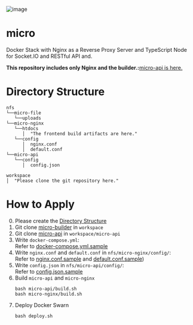 ![image](https://github.com/kimhyunsoon/micro-builder/assets/60641694/53ca8710-58da-4b68-9077-a52970b87f61)

# micro
Docker Stack with Nginx as a Reverse Proxy Server and TypeScript Node for Socket.IO and RESTful API and.

**This repository includes only Nginx and the builder.:**[micro-api is here.](https://github.com/kimhyunsoon/micro-api)  

# Directory Structure
```
nfs
└──micro-file
   └──uploads
└──micro-nginx
   └──htdocs
      │  "The frontend build artifacts are here."
   └──config
      │  nginx.conf
      │  default.conf
└──micro-api
   └──config
      │  config.json

workspace
│  "Please clone the git repository here."
```

# How to Apply
0. Please create the [Directory Structure](#directory-structure)
1. Git clone [micro-builder](https://github.com/kimhyunsoon/micro-builder) in `workspace`
2. Git clone [micro-api](https://github.com/kimhyunsoon/micro-api) in `workspace/micro-api`
3. Write `docker-compose.yml`:  
   Refer to [docker-compose.yml.sample](https://github.com/kimhyunsoon/micro-builder/blob/main/docker-compose.yml.sample)
4. Write `nginx.conf` and `default.conf` in `nfs/micro-nginx/config/`:  
   Refer to [nginx.conf.sample](https://github.com/kimhyunsoon/micro-builder/blob/main/nginx.conf.sample) and [default.conf.sample](https://github.com/kimhyunsoon/micro-builder/blob/main/default.conf.sample))
5. Write `config.json` in `nfs/micro-api/config/`:  
   Refer to [config.json.sample](https://github.com/kimhyunsoon/micro-api/config.json.sample)
6. Build `micro-api` and `micro-nginx`
   ```
   bash micro-api/build.sh
   bash micro-nginx/build.sh
   ```
7. Deploy Docker Swarn
   ```
   bash deploy.sh
   ```
